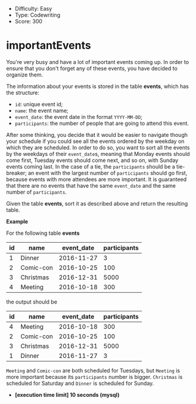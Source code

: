 - Difficulty: Easy
- Type: Codewriting
- Score: 300

# importantEvents

You're very busy and have a lot of important events coming up. In order to ensure that you don't forget any of these events, you have decided to organize them.

The information about your events is stored in the table **events**, which has the structure:

- `id`: unique event id;
- `name`: the event name;
- `event_date`: the event date in the format `YYYY-MM-DD`;
- `participants`: the number of people that are going to attend this event.

After some thinking, you decide that it would be easier to navigate though your schedule if you could see all the events ordered by the weekday on which they are scheduled. In order to do so, you want to sort all the events by the weekdays of their `event_date`s, meaning that Monday events should come first, Tuesday events should come next, and so on, with Sunday events coming last. In the case of a tie, the `participants` should be a tie-breaker; an event with the largest number of `participants` should go first, because events with more attendees are more important. It is guaranteed that there are no events that have the same `event_date` and the same number of `participants`.

Given the table **events**, sort it as described above and return the resulting table.

**Example**

For the following table **events**

| id   | name      | event_date | participants |
| ---- | --------- | ---------- | ------------ |
| 1    | Dinner    | 2016-11-27 | 3            |
| 2    | Comic-con | 2016-10-25 | 100          |
| 3    | Christmas | 2016-12-31 | 5000         |
| 4    | Meeting   | 2016-10-18 | 300          |

the output should be

| id   | name      | event_date | participants |
| ---- | --------- | ---------- | ------------ |
| 4    | Meeting   | 2016-10-18 | 300          |
| 2    | Comic-con | 2016-10-25 | 100          |
| 3    | Christmas | 2016-12-31 | 5000         |
| 1    | Dinner    | 2016-11-27 | 3            |

`Meeting` and `Comic-con` are both scheduled for Tuesdays, but `Meeting` is more important because its `participants` number is bigger. `Christmas` is scheduled for Saturday and `Dinner` is scheduled for Sunday.

- **[execution time limit] 10 seconds (mysql)**